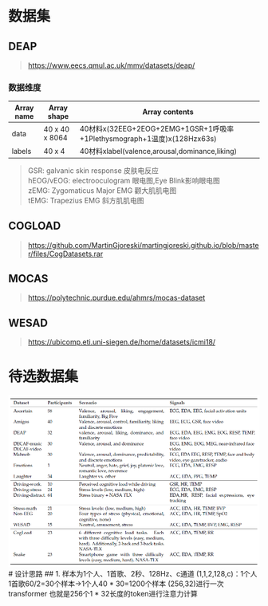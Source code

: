 # 数据集
## DEAP
  > https://www.eecs.qmul.ac.uk/mmv/datasets/deap/
### 数据维度
Array name|Array shape|Array contents
---|---|---
data|40 x 40 x 8064|40材料x(32EEG+2EOG+2EMG+1GSR+1呼吸率+1Plethysmograph+1温度)x(128Hzx63s)
labels|40 x 4|40材料xlabel(valence,arousal,dominance,liking)
> GSR: galvanic skin response 皮肤电反应  
> hEOG/vEOG: electrooculogram 眼电图,Eye Blink影响眼电图  
> zEMG: Zygomaticus Major EMG 颧大肌肌电图  
> tEMG: Trapezius EMG 斜方肌肌电图  
## COGLOAD
  > https://github.com/MartinGjoreski/martingjoreski.github.io/blob/master/files/CogDatasets.rar
## MOCAS
  > https://polytechnic.purdue.edu/ahmrs/mocas-dataset
## WESAD
  > https://ubicomp.eti.uni-siegen.de/home/datasets/icmi18/
# 待选数据集
  <img src="/datasets.jpg" width="800" /> 
# 设计思路 
## 1. 样本为1个人、1首歌、2秒、128Hz、c通道  
  (1,1,2,128,c)：1个人1首歌60/2=30个样本->1个人40 * 30=1200个样本
  (256,32)进行一次transformer 也就是256个1 * 32长度的token进行注意力计算
